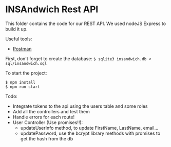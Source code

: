# INSAndwich Rest API
This folder contains the code for our REST API. We used nodeJS Express to build it up.

Useful tools:
  - [Postman](https://www.getpostman.com/)


First, don't forget to create the database: `$ sqlite3 insandwich.db < sql/insandwich.sql`

To start the project:
```
$ npm install
$ npm run start
```

Todo:
  - Integrate tokens to the api using the users table and some roles
  - Add all the controllers and test them
  - Handle errors for each route!
  - User Controller (Use promises!!):
    - updateUserInfo method, to update FirstName, LastName, email...
    - updatePassword, use the bcrypt library methods with promises to get the hash from the db
